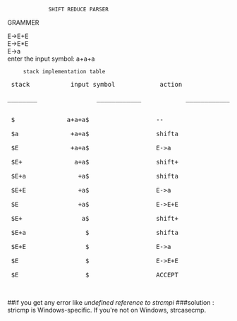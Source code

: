                  SHIFT REDUCE PARSER 

 GRAMMER<br>

 E->E+E <br>
 E->E*E<br>
 E->a<br>
 enter the input symbol:        a+a+a <br>

         stack implementation table
 <pre>
 stack           input symbol            action <br>
________                ____________            ____________<br>

 $              a+a+a$                  --  <br>
 $a              +a+a$                  shifta <br>
 $E              +a+a$                  E->a<br>
 $E+              a+a$                  shift+<br>
 $E+a              +a$                  shifta<br>
 $E+E              +a$                  E->a<br>
 $E                +a$                  E->E+E<br>
 $E+                a$                  shift+<br>
 $E+a                $                  shifta<br>
 $E+E                $                  E->a<br>
 $E                  $                  E->E+E<br>
 $E                  $                  ACCEPT<br>
 </pre>


##if you get any error like <i>undefined reference to strcmpi</i>
###solution : stricmp is Windows-specific. If you're not on Windows, strcasecmp.

